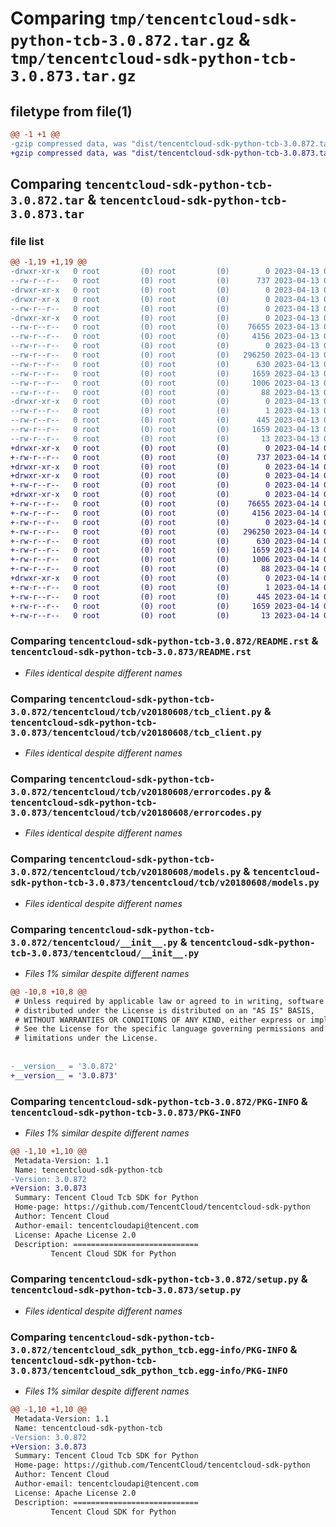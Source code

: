# Comparing `tmp/tencentcloud-sdk-python-tcb-3.0.872.tar.gz` & `tmp/tencentcloud-sdk-python-tcb-3.0.873.tar.gz`

## filetype from file(1)

```diff
@@ -1 +1 @@
-gzip compressed data, was "dist/tencentcloud-sdk-python-tcb-3.0.872.tar", last modified: Thu Apr 13 00:58:15 2023, max compression
+gzip compressed data, was "dist/tencentcloud-sdk-python-tcb-3.0.873.tar", last modified: Fri Apr 14 00:53:28 2023, max compression
```

## Comparing `tencentcloud-sdk-python-tcb-3.0.872.tar` & `tencentcloud-sdk-python-tcb-3.0.873.tar`

### file list

```diff
@@ -1,19 +1,19 @@
-drwxr-xr-x   0 root         (0) root         (0)        0 2023-04-13 00:58:15.000000 tencentcloud-sdk-python-tcb-3.0.872/
--rw-r--r--   0 root         (0) root         (0)      737 2023-04-13 00:58:15.000000 tencentcloud-sdk-python-tcb-3.0.872/README.rst
-drwxr-xr-x   0 root         (0) root         (0)        0 2023-04-13 00:58:15.000000 tencentcloud-sdk-python-tcb-3.0.872/tencentcloud/
-drwxr-xr-x   0 root         (0) root         (0)        0 2023-04-13 00:58:15.000000 tencentcloud-sdk-python-tcb-3.0.872/tencentcloud/tcb/
--rw-r--r--   0 root         (0) root         (0)        0 2023-04-13 00:58:15.000000 tencentcloud-sdk-python-tcb-3.0.872/tencentcloud/tcb/__init__.py
-drwxr-xr-x   0 root         (0) root         (0)        0 2023-04-13 00:58:15.000000 tencentcloud-sdk-python-tcb-3.0.872/tencentcloud/tcb/v20180608/
--rw-r--r--   0 root         (0) root         (0)    76655 2023-04-13 00:58:15.000000 tencentcloud-sdk-python-tcb-3.0.872/tencentcloud/tcb/v20180608/tcb_client.py
--rw-r--r--   0 root         (0) root         (0)     4156 2023-04-13 00:58:15.000000 tencentcloud-sdk-python-tcb-3.0.872/tencentcloud/tcb/v20180608/errorcodes.py
--rw-r--r--   0 root         (0) root         (0)        0 2023-04-13 00:58:15.000000 tencentcloud-sdk-python-tcb-3.0.872/tencentcloud/tcb/v20180608/__init__.py
--rw-r--r--   0 root         (0) root         (0)   296250 2023-04-13 00:58:15.000000 tencentcloud-sdk-python-tcb-3.0.872/tencentcloud/tcb/v20180608/models.py
--rw-r--r--   0 root         (0) root         (0)      630 2023-04-13 00:58:15.000000 tencentcloud-sdk-python-tcb-3.0.872/tencentcloud/__init__.py
--rw-r--r--   0 root         (0) root         (0)     1659 2023-04-13 00:58:15.000000 tencentcloud-sdk-python-tcb-3.0.872/PKG-INFO
--rw-r--r--   0 root         (0) root         (0)     1006 2023-04-13 00:58:15.000000 tencentcloud-sdk-python-tcb-3.0.872/setup.py
--rw-r--r--   0 root         (0) root         (0)       88 2023-04-13 00:58:15.000000 tencentcloud-sdk-python-tcb-3.0.872/setup.cfg
-drwxr-xr-x   0 root         (0) root         (0)        0 2023-04-13 00:58:15.000000 tencentcloud-sdk-python-tcb-3.0.872/tencentcloud_sdk_python_tcb.egg-info/
--rw-r--r--   0 root         (0) root         (0)        1 2023-04-13 00:58:15.000000 tencentcloud-sdk-python-tcb-3.0.872/tencentcloud_sdk_python_tcb.egg-info/dependency_links.txt
--rw-r--r--   0 root         (0) root         (0)      445 2023-04-13 00:58:15.000000 tencentcloud-sdk-python-tcb-3.0.872/tencentcloud_sdk_python_tcb.egg-info/SOURCES.txt
--rw-r--r--   0 root         (0) root         (0)     1659 2023-04-13 00:58:15.000000 tencentcloud-sdk-python-tcb-3.0.872/tencentcloud_sdk_python_tcb.egg-info/PKG-INFO
--rw-r--r--   0 root         (0) root         (0)       13 2023-04-13 00:58:15.000000 tencentcloud-sdk-python-tcb-3.0.872/tencentcloud_sdk_python_tcb.egg-info/top_level.txt
+drwxr-xr-x   0 root         (0) root         (0)        0 2023-04-14 00:53:28.000000 tencentcloud-sdk-python-tcb-3.0.873/
+-rw-r--r--   0 root         (0) root         (0)      737 2023-04-14 00:53:28.000000 tencentcloud-sdk-python-tcb-3.0.873/README.rst
+drwxr-xr-x   0 root         (0) root         (0)        0 2023-04-14 00:53:28.000000 tencentcloud-sdk-python-tcb-3.0.873/tencentcloud/
+drwxr-xr-x   0 root         (0) root         (0)        0 2023-04-14 00:53:28.000000 tencentcloud-sdk-python-tcb-3.0.873/tencentcloud/tcb/
+-rw-r--r--   0 root         (0) root         (0)        0 2023-04-14 00:53:28.000000 tencentcloud-sdk-python-tcb-3.0.873/tencentcloud/tcb/__init__.py
+drwxr-xr-x   0 root         (0) root         (0)        0 2023-04-14 00:53:28.000000 tencentcloud-sdk-python-tcb-3.0.873/tencentcloud/tcb/v20180608/
+-rw-r--r--   0 root         (0) root         (0)    76655 2023-04-14 00:53:28.000000 tencentcloud-sdk-python-tcb-3.0.873/tencentcloud/tcb/v20180608/tcb_client.py
+-rw-r--r--   0 root         (0) root         (0)     4156 2023-04-14 00:53:28.000000 tencentcloud-sdk-python-tcb-3.0.873/tencentcloud/tcb/v20180608/errorcodes.py
+-rw-r--r--   0 root         (0) root         (0)        0 2023-04-14 00:53:28.000000 tencentcloud-sdk-python-tcb-3.0.873/tencentcloud/tcb/v20180608/__init__.py
+-rw-r--r--   0 root         (0) root         (0)   296250 2023-04-14 00:53:28.000000 tencentcloud-sdk-python-tcb-3.0.873/tencentcloud/tcb/v20180608/models.py
+-rw-r--r--   0 root         (0) root         (0)      630 2023-04-14 00:53:28.000000 tencentcloud-sdk-python-tcb-3.0.873/tencentcloud/__init__.py
+-rw-r--r--   0 root         (0) root         (0)     1659 2023-04-14 00:53:28.000000 tencentcloud-sdk-python-tcb-3.0.873/PKG-INFO
+-rw-r--r--   0 root         (0) root         (0)     1006 2023-04-14 00:53:28.000000 tencentcloud-sdk-python-tcb-3.0.873/setup.py
+-rw-r--r--   0 root         (0) root         (0)       88 2023-04-14 00:53:28.000000 tencentcloud-sdk-python-tcb-3.0.873/setup.cfg
+drwxr-xr-x   0 root         (0) root         (0)        0 2023-04-14 00:53:28.000000 tencentcloud-sdk-python-tcb-3.0.873/tencentcloud_sdk_python_tcb.egg-info/
+-rw-r--r--   0 root         (0) root         (0)        1 2023-04-14 00:53:28.000000 tencentcloud-sdk-python-tcb-3.0.873/tencentcloud_sdk_python_tcb.egg-info/dependency_links.txt
+-rw-r--r--   0 root         (0) root         (0)      445 2023-04-14 00:53:28.000000 tencentcloud-sdk-python-tcb-3.0.873/tencentcloud_sdk_python_tcb.egg-info/SOURCES.txt
+-rw-r--r--   0 root         (0) root         (0)     1659 2023-04-14 00:53:28.000000 tencentcloud-sdk-python-tcb-3.0.873/tencentcloud_sdk_python_tcb.egg-info/PKG-INFO
+-rw-r--r--   0 root         (0) root         (0)       13 2023-04-14 00:53:28.000000 tencentcloud-sdk-python-tcb-3.0.873/tencentcloud_sdk_python_tcb.egg-info/top_level.txt
```

### Comparing `tencentcloud-sdk-python-tcb-3.0.872/README.rst` & `tencentcloud-sdk-python-tcb-3.0.873/README.rst`

 * *Files identical despite different names*

### Comparing `tencentcloud-sdk-python-tcb-3.0.872/tencentcloud/tcb/v20180608/tcb_client.py` & `tencentcloud-sdk-python-tcb-3.0.873/tencentcloud/tcb/v20180608/tcb_client.py`

 * *Files identical despite different names*

### Comparing `tencentcloud-sdk-python-tcb-3.0.872/tencentcloud/tcb/v20180608/errorcodes.py` & `tencentcloud-sdk-python-tcb-3.0.873/tencentcloud/tcb/v20180608/errorcodes.py`

 * *Files identical despite different names*

### Comparing `tencentcloud-sdk-python-tcb-3.0.872/tencentcloud/tcb/v20180608/models.py` & `tencentcloud-sdk-python-tcb-3.0.873/tencentcloud/tcb/v20180608/models.py`

 * *Files identical despite different names*

### Comparing `tencentcloud-sdk-python-tcb-3.0.872/tencentcloud/__init__.py` & `tencentcloud-sdk-python-tcb-3.0.873/tencentcloud/__init__.py`

 * *Files 1% similar despite different names*

```diff
@@ -10,8 +10,8 @@
 # Unless required by applicable law or agreed to in writing, software
 # distributed under the License is distributed on an "AS IS" BASIS,
 # WITHOUT WARRANTIES OR CONDITIONS OF ANY KIND, either express or implied.
 # See the License for the specific language governing permissions and
 # limitations under the License.
 
 
-__version__ = '3.0.872'
+__version__ = '3.0.873'
```

### Comparing `tencentcloud-sdk-python-tcb-3.0.872/PKG-INFO` & `tencentcloud-sdk-python-tcb-3.0.873/PKG-INFO`

 * *Files 1% similar despite different names*

```diff
@@ -1,10 +1,10 @@
 Metadata-Version: 1.1
 Name: tencentcloud-sdk-python-tcb
-Version: 3.0.872
+Version: 3.0.873
 Summary: Tencent Cloud Tcb SDK for Python
 Home-page: https://github.com/TencentCloud/tencentcloud-sdk-python
 Author: Tencent Cloud
 Author-email: tencentcloudapi@tencent.com
 License: Apache License 2.0
 Description: ============================
         Tencent Cloud SDK for Python
```

### Comparing `tencentcloud-sdk-python-tcb-3.0.872/setup.py` & `tencentcloud-sdk-python-tcb-3.0.873/setup.py`

 * *Files identical despite different names*

### Comparing `tencentcloud-sdk-python-tcb-3.0.872/tencentcloud_sdk_python_tcb.egg-info/PKG-INFO` & `tencentcloud-sdk-python-tcb-3.0.873/tencentcloud_sdk_python_tcb.egg-info/PKG-INFO`

 * *Files 1% similar despite different names*

```diff
@@ -1,10 +1,10 @@
 Metadata-Version: 1.1
 Name: tencentcloud-sdk-python-tcb
-Version: 3.0.872
+Version: 3.0.873
 Summary: Tencent Cloud Tcb SDK for Python
 Home-page: https://github.com/TencentCloud/tencentcloud-sdk-python
 Author: Tencent Cloud
 Author-email: tencentcloudapi@tencent.com
 License: Apache License 2.0
 Description: ============================
         Tencent Cloud SDK for Python
```

